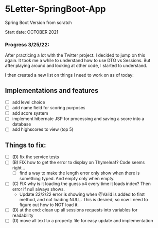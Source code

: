 # 5Letter-SpringBoot-App
 Spring Boot Version from scratch

Start date: OCTOBER 2021

### Progress 3/25/22:
After practicing a lot with the Twitter project. I decided to jump on this again. It took me a while to understand how to use DTO vs Sessions. But after playing around and looking at other code, I started to understand.

I then created a new list on things I need to work on as of today:

## Implementations and features
- [ ] add level choice
- [ ] add name field for scoring purposes
- [ ] add score system
- [ ] implement hibernate JSP for processing and saving a score into a database
- [ ] add highscores to view (top 5)

## Things to fix:
- [ ] (D) fix the service tests
- [ ] (B) FIX how to get the error to display on Thymeleaf? Code seems right...
  - [ ]  find a way to make the length error only show when there is something typed. And empty only when empty.
- [ ] (C) FIX why is it loading the guess x4 every time it loads index? Then error if null always shows.
    - Update 22/2/22 error is showing when @Valid is added to first method, and not loading NULL. This is desired, so now I need to figure out how to NOT load it.
- [ ] (D) at the end: clean up all sessions requests into variables for readability
- [ ] (D) move all text to a property file for easy update and implementation
